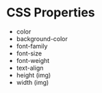 
# CSS Properties

- color
- background-color
- font-family
- font-size
- font-weight
- text-align
- height (img)
- width (img)